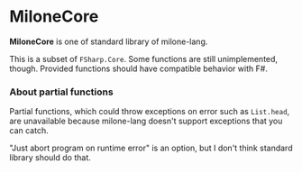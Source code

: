 # MiloneCore

**MiloneCore** is one of standard library of milone-lang.

This is a subset of `FSharp.Core`. Some functions are still unimplemented, though.
Provided functions should have compatible behavior with F#.

### About partial functions

Partial functions, which could throw exceptions on error such as `List.head`,
are unavailable because milone-lang doesn't support exceptions that you can catch.

"Just abort program on runtime error" is an option,
but I don't think standard library should do that.

